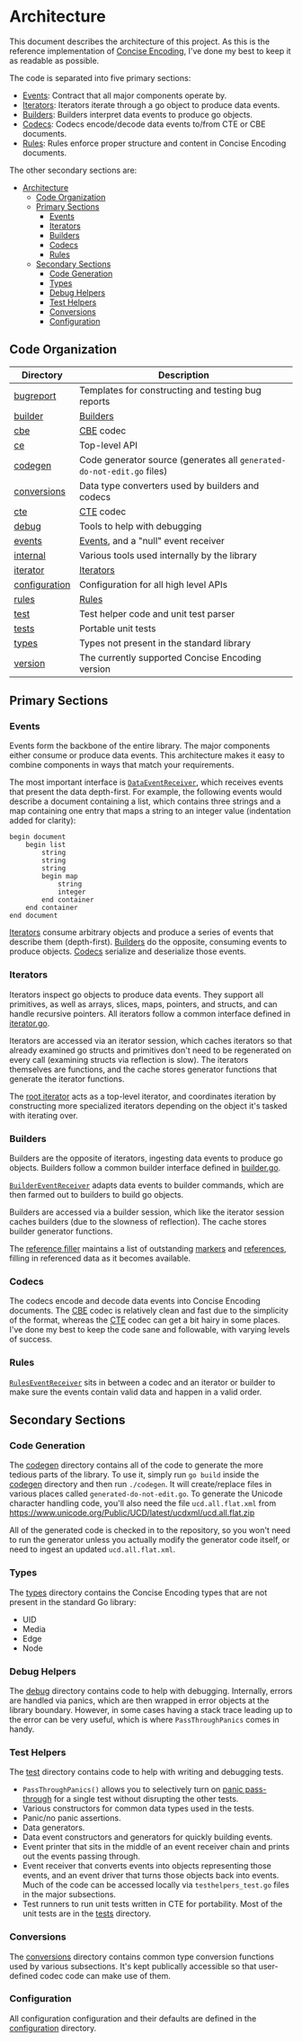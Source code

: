 Architecture
============

This document describes the architecture of this project. As this is the reference implementation of [Concise Encoding](https://concise-encoding.org/), I've done my best to keep it as readable as possible.

The code is separated into five primary sections:

- [Events](#events): Contract that all major components operate by.
- [Iterators](#iterators): Iterators iterate through a go object to produce data events.
- [Builders](#builders): Builders interpret data events to produce go objects.
- [Codecs](#codecs): Codecs encode/decode data events to/from CTE or CBE documents.
- [Rules](#rules): Rules enforce proper structure and content in Concise Encoding documents.

The other secondary sections are: 

- [Architecture](#architecture)
	- [Code Organization](#code-organization)
	- [Primary Sections](#primary-sections)
		- [Events](#events)
		- [Iterators](#iterators)
		- [Builders](#builders)
		- [Codecs](#codecs)
		- [Rules](#rules)
	- [Secondary Sections](#secondary-sections)
		- [Code Generation](#code-generation)
		- [Types](#types)
		- [Debug Helpers](#debug-helpers)
		- [Test Helpers](#test-helpers)
		- [Conversions](#conversions)
		- [Configuration](#configuration)


Code Organization
-----------------

| Directory                      | Description                                                     |
| ------------------------------ | --------------------------------------------------------------- |
| [bugreport](bugreport)         | Templates for constructing and testing bug reports              |
| [builder](builder)             | [Builders](#builders)                                           |
| [cbe](cbe)                     | [CBE](https://github.com/kstenerud/concise-encoding/blob/master/cbe-specification.md) codec |
| [ce](ce)                       | Top-level API                                                   |
| [codegen](codegen)             | Code generator source (generates all `generated-do-not-edit.go` files) |
| [conversions](conversions)     | Data type converters used by builders and codecs                |
| [cte](cte)                     | [CTE](https://github.com/kstenerud/concise-encoding/blob/master/cte-specification.md) codec |
| [debug](debug)                 | Tools to help with debugging                                    |
| [events](events)               | [Events](#events), and a "null" event receiver                  |
| [internal](internal)           | Various tools used internally by the library                    |
| [iterator](iterator)           | [Iterators](#iterators)                                         |
| [configuration](configuration) | Configuration for all high level APIs                           |
| [rules](rules)                 | [Rules](#rules)                                                 |
| [test](test)                   | Test helper code and unit test parser                           |
| [tests](tests)                 | Portable unit tests                                             |
| [types](types)                 | Types not present in the standard library                       |
| [version](version)             | The currently supported Concise Encoding version                |



Primary Sections
----------------

### Events

Events form the backbone of the entire library. The major components either consume or produce data events. This architecture makes it easy to combine components in ways that match your requirements.

The most important interface is [`DataEventReceiver`](events/data_events.go), which receives events that present the data depth-first. For example, the following events would describe a document containing a list, which contains three strings and a map containing one entry that maps a string to an integer value (indentation added for clarity):

```
begin document
	begin list
		string
		string
		string
		begin map
			string
			integer
		end container
	end container
end document
```

[Iterators](#iterators) consume arbitrary objects and produce a series of events that describe them (depth-first). [Builders](#builders) do the opposite, consuming events to produce objects. [Codecs](#codecs) serialize and deserialize those events.


### Iterators

Iterators inspect go objects to produce data events. They support all primitives, as well as arrays, slices, maps, pointers, and structs, and can handle recursive pointers. All iterators follow a common interface defined in [iterator.go](iterator/iterator.go).

Iterators are accessed via an iterator session, which caches iterators so that already examined go structs and primitives don't need to be regenerated on every call (examining structs via reflection is slow). The iterators themselves are functions, and the cache stores generator functions that generate the iterator functions.

The [root iterator](iterator/iterator_root.go) acts as a top-level iterator, and coordinates iteration by constructing more specialized iterators depending on the object it's tasked with iterating over.


### Builders

Builders are the opposite of iterators, ingesting data events to produce go objects. Builders follow a common builder interface defined in [builder.go](builder/builder.go).

[`BuilderEventReceiver`](builder/builder_event_rcv.go) adapts data events to builder commands, which are then farmed out to builders to build go objects.

Builders are accessed via a builder session, which like the iterator session caches builders (due to the slowness of reflection). The cache stores builder generator functions.

The [reference filler](builder/reference_filler.go) maintains a list of outstanding [markers](https://github.com/kstenerud/concise-encoding/blob/master/cbe-specification.md#marker) and [references](https://github.com/kstenerud/concise-encoding/blob/master/cbe-specification.md#reference), filling in referenced data as it becomes available.


### Codecs

The codecs encode and decode data events into Concise Encoding documents. The [CBE](cbe) codec is relatively clean and fast due to the simplicity of the format, whereas the [CTE](cte) codec can get a bit hairy in some places. I've done my best to keep the code sane and followable, with varying levels of success.


### Rules

[`RulesEventReceiver`](rules/rules_event_rcv.go) sits in between a codec and an iterator or builder to make sure the events contain valid data and happen in a valid order.



Secondary Sections
------------------

### Code Generation

The [codegen](codegen) directory contains all of the code to generate the more tedious parts of the library. To use it, simply run `go build` inside the [codegen](codegen) directory and then run `./codegen`. It will create/replace files in various places called `generated-do-not-edit.go`. To generate the Unicode character handling code, you'll also need the file `ucd.all.flat.xml` from https://www.unicode.org/Public/UCD/latest/ucdxml/ucd.all.flat.zip

All of the generated code is checked in to the repository, so you won't need to run the generator unless you actually modify the generator code itself, or need to ingest an updated `ucd.all.flat.xml`.

### Types

The [types](types) directory contains the Concise Encoding types that are not present in the standard Go library:

- UID
- Media
- Edge
- Node

### Debug Helpers

The [debug](debug) directory contains code to help with debugging. Internally, errors are handled via panics, which are then wrapped in error objects at the library boundary. However, in some cases having a stack trace leading up to the error can be very useful, which is where `PassThroughPanics` comes in handy.

### Test Helpers

The [test](test) directory contains code to help with writing and debugging tests.

- `PassThroughPanics()` allows you to selectively turn on [panic pass-through](#debug) for a single test without disrupting the other tests.
- Various constructors for common data types used in the tests.
- Panic/no panic assertions.
- Data generators.
- Data event constructors and generators for quickly building events.
- Event printer that sits in the middle of an event receiver chain and prints out the events passing through.
- Event receiver that converts events into objects representing those events, and an event driver that turns those objects back into events. Much of the code can be accessed locally via `testhelpers_test.go` files in the major subsections.
- Test runners to run unit tests written in CTE for portability. Most of the unit tests are in the [tests](tests) directory.

### Conversions

The [conversions](conversions) directory contains common type conversion functions used by various subsections. It's kept publically accessible so that user-defined codec code can make use of them.

### Configuration

All configuration configuration and their defaults are defined in the [configuration](configuration) directory.
